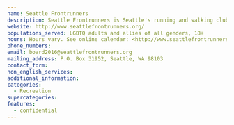 ```yaml
---
name: Seattle Frontrunners
description: Seattle Frontrunners is Seattle's running and walking club for gay men, lesbians & friends. Seattle Frontrunners provides a safe space for LGBTQ individuals interested in running and sport from all over the world.
website: http://www.seattlefrontrunners.org/
populations_served: LGBTQ adults and allies of all genders, 18+
hours: Hours vary. See online calendar: <http://www.seattlefrontrunners.org/calendar>
phone_numbers:
email: board2016@seattlefrontrunners.org
mailing_address: P.O. Box 31952, Seattle, WA 98103
contact_form:
non_english_services:
additional_information: 
categories:
  - Recreation
supercategories:
features:
  - confidential
---
```

